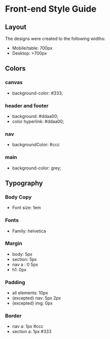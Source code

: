 # Front-end Style Guide

## Layout

The designs were created to the following widths:

- Mobile/table: 700px
- Desktop: >700px

## Colors

### canvas

- background-color: #333;

### header and footer

- background: #ddaa00;
- color hyperlink:   #ddaa00;
### nav

- backgroundColor: #ccc

### main

- background-color: grey;

## Typography

### Body Copy

- Font size: 1em

### Fonts

- Family: helvetica

### Margin

- body: 5px
- section: 5px
- nav a : 0 5px
- h1: 0px

### Padding

- all elements: 10px
- (excepted) nav: 5px 2px
- (excepted) img: 0px

### Border

- nav a: 1px #ccc
- section a: 1px #333 
